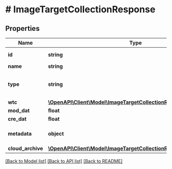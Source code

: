 # # ImageTargetCollectionResponse

## Properties

Name | Type | Description | Notes
------------ | ------------- | ------------- | -------------
**id** | **string** | Unique identifier of the Target Collection. | [optional]
**name** | **string** | Name of the Target Collection. | [optional]
**type** | **string** | Type of the Target Collection (\&quot;ImageTargetCollection\&quot; or \&quot;ObjectTargetCollection\&quot;). | [optional]
**wtc** | [**\OpenAPI\Client\Model\ImageTargetCollectionResponseWtc[]**](ImageTargetCollectionResponseWtc.md) | A list of generated WTC files. | [optional]
**mod_dat** | **float** | Modification timestamp. | [optional]
**cre_dat** | **float** | Creation timestamp. | [optional]
**metadata** | **object** | Arbitrary JSON data that should be stored together with the Target Collection. | [optional]
**cloud_archive** | [**\OpenAPI\Client\Model\ImageTargetCollectionResponseCloudArchive**](ImageTargetCollectionResponseCloudArchive.md) |  | [optional]

[[Back to Model list]](../../README.md#models) [[Back to API list]](../../README.md#endpoints) [[Back to README]](../../README.md)

